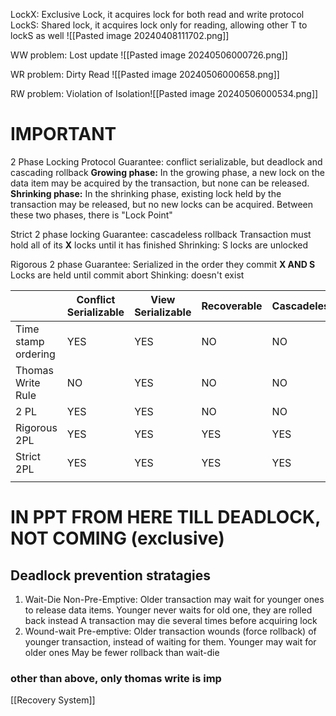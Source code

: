 LockX:
	Exclusive Lock, it acquires lock for both read and write protocol
LockS:
	Shared lock, it acquires lock only for reading, allowing other T to lockS as well
![[Pasted image 20240408111702.png]]

WW problem:
	Lost update
	![[Pasted image 20240506000726.png]]

WR problem:
	Dirty Read 
	![[Pasted image 20240506000658.png]]

RW problem:
	Violation of Isolation![[Pasted image 20240506000534.png]]

# IMPORTANT

2 Phase Locking Protocol
	Guarantee: conflict serializable, but deadlock and cascading rollback
	**Growing phase:** In the growing phase, a new lock on the data item may be acquired by the transaction, but none can be released.
	**Shrinking phase:** In the shrinking phase, existing lock held by the transaction may be released, but no new locks can be acquired.
	Between these two phases, there is "Lock Point"

Strict 2 phase locking
	Guarantee: cascadeless rollback
	Transaction must hold all of its **X** locks until it has finished
	Shrinking: S locks are unlocked

Rigorous 2 phase 
	Guarantee: Serialized in the order they commit
	**X AND S** Locks are held until commit abort
	Shinking: doesn't exist


|                     | Conflict Serializable | View Serializable | Recoverable | Cascadeless | Deadlock Free |
| ------------------- | --------------------- | ----------------- | ----------- | ----------- | ------------- |
| Time stamp ordering | YES                   | YES               | NO          | NO          | YES           |
| Thomas Write Rule   | NO                    | YES               | NO          | NO          | YES           |
| 2 PL                | YES                   | YES               | NO          | NO          | NO            |
| Rigorous 2PL        | YES                   | YES               | YES         | YES         | NO            |
| Strict 2PL          | YES                   | YES               | YES         | YES         | NO            |
|                     |                       |                   |             |             |               |



# IN PPT FROM HERE TILL DEADLOCK, NOT COMING (exclusive)


## Deadlock prevention stratagies
1. Wait-Die Non-Pre-Emptive:
	Older transaction may wait for younger ones to release data items.
	Younger never waits for old one, they are rolled back instead
	A transaction may die several times before acquiring lock
2. Wound-wait Pre-emptive:
	Older transaction wounds (force rollback) of younger transaction, instead of waiting for them.
	Younger may wait for older ones
	May be fewer rollback than wait-die


### other than above, only thomas write is imp

[[Recovery System]]
